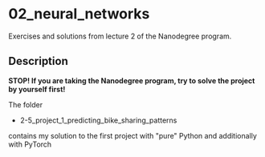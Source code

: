 # 02_neural_networks

Exercises and solutions from lecture 2 of the Nanodegree program.

## Description

**STOP! If you are taking the Nanodegree program, try to solve the project by yourself first!**

The folder 

* 2-5_project_1_predicting_bike_sharing_patterns

contains my solution to the first project with "pure" Python and additionally with PyTorch

